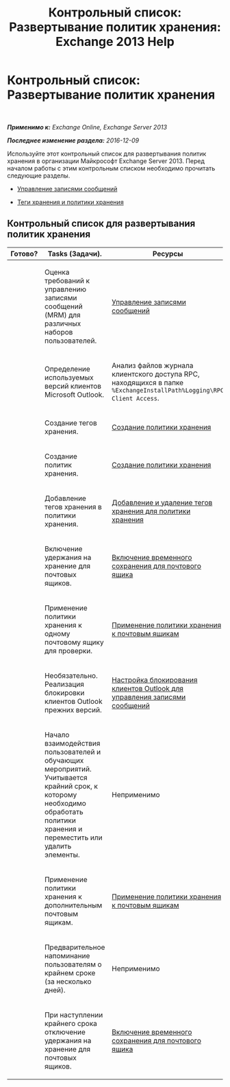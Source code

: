 ﻿---
title: 'Контрольный список: Развертывание политик хранения: Exchange 2013 Help'
TOCTitle: 'Контрольный список: Развертывание политик хранения'
ms:assetid: 59e299fd-b6a8-48f5-88ae-dc20dbe32e90
ms:mtpsurl: https://technet.microsoft.com/ru-ru/library/Ee364743(v=EXCHG.150)
ms:contentKeyID: 50488094
ms.date: 04/30/2018
mtps_version: v=EXCHG.150
ms.translationtype: HT
---

# Контрольный список: Развертывание политик хранения

 

_**Применимо к:** Exchange Online, Exchange Server 2013_

_**Последнее изменение раздела:** 2016-12-09_

Используйте этот контрольный список для развертывания политик хранения в организации Майкрософт Exchange Server 2013. Перед началом работы с этим контрольным списком необходимо прочитать следующие разделы.

  - [Управление записями сообщений](messaging-records-management-exchange-2013-help.md)

  - [Теги хранения и политики хранения](retention-tags-and-retention-policies-exchange-2013-help.md)

## Контрольный список для развертывания политик хранения


<table>
<colgroup>
<col style="width: 33%" />
<col style="width: 33%" />
<col style="width: 33%" />
</colgroup>
<thead>
<tr class="header">
<th>Готово?</th>
<th>Tasks (Задачи).</th>
<th>Ресурсы</th>
</tr>
</thead>
<tbody>
<tr class="odd">
<td><p> </p></td>
<td><p>Оценка требований к управлению записями сообщений (MRM) для различных наборов пользователей.</p></td>
<td><p><a href="messaging-records-management-exchange-2013-help.md">Управление записями сообщений</a></p></td>
</tr>
<tr class="even">
<td><p><strong> </strong></p></td>
<td><p>Определение используемых версий клиентов Microsoft Outlook.</p></td>
<td><p>Анализ файлов журнала клиентского доступа RPC, находящихся в папке <code>%ExchangeInstallPath%Logging\RPC Client Access</code>.</p></td>
</tr>
<tr class="odd">
<td><p> </p></td>
<td><p>Создание тегов хранения.</p></td>
<td><p><a href="create-a-retention-policy-exchange-2013-help.md">Создание политики хранения</a></p></td>
</tr>
<tr class="even">
<td><p><strong> </strong></p></td>
<td><p>Создание политик хранения.</p></td>
<td><p><a href="create-a-retention-policy-exchange-2013-help.md">Создание политики хранения</a></p></td>
</tr>
<tr class="odd">
<td><p> </p></td>
<td><p>Добавление тегов хранения в политики хранения.</p></td>
<td><p><a href="add-retention-tags-to-or-remove-retention-tags-from-a-retention-policy-exchange-2013-help.md">Добавление и удаление тегов хранения для политики хранения</a></p></td>
</tr>
<tr class="even">
<td><p><strong> </strong></p></td>
<td><p>Включение удержания на хранение для почтовых ящиков.</p></td>
<td><p><a href="place-a-mailbox-on-retention-hold-exchange-2013-help.md">Включение временного сохранения для почтового ящика</a></p></td>
</tr>
<tr class="odd">
<td><p> </p></td>
<td><p>Применение политики хранения к одному почтовому ящику для проверки.</p></td>
<td><p><a href="apply-a-retention-policy-to-mailboxes-exchange-2013-help.md">Применение политики хранения к почтовым ящикам</a></p></td>
</tr>
<tr class="even">
<td><p><strong> </strong></p></td>
<td><p>Необязательно. Реализация блокировки клиентов Outlook прежних версий.</p></td>
<td><p><a href="configure-outlook-client-blocking-exchange-2013-help.md">Настройка блокирования клиентов Outlook для управления записями сообщений</a></p></td>
</tr>
<tr class="odd">
<td><p> </p></td>
<td><p>Начало взаимодействия пользователей и обучающих мероприятий. Учитывается крайний срок, к которому необходимо обработать политики хранения и переместить или удалить элементы.</p></td>
<td><p>Неприменимо</p></td>
</tr>
<tr class="even">
<td><p><strong> </strong></p></td>
<td><p>Применение политики хранения к дополнительным почтовым ящикам.</p></td>
<td><p><a href="apply-a-retention-policy-to-mailboxes-exchange-2013-help.md">Применение политики хранения к почтовым ящикам</a></p></td>
</tr>
<tr class="odd">
<td><p> </p></td>
<td><p>Предварительное напоминание пользователям о крайнем сроке (за несколько дней).</p></td>
<td><p>Неприменимо</p></td>
</tr>
<tr class="even">
<td><p><strong> </strong></p></td>
<td><p>При наступлении крайнего срока отключение удержания на хранение для почтовых ящиков.</p></td>
<td><p><a href="place-a-mailbox-on-retention-hold-exchange-2013-help.md">Включение временного сохранения для почтового ящика</a></p></td>
</tr>
</tbody>
</table>

